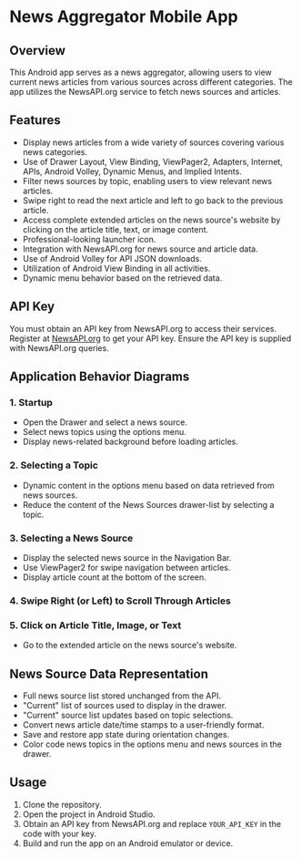 # News Aggregator Mobile App


## Overview

This Android app serves as a news aggregator, allowing users to view current news articles from various sources across different categories. The app utilizes the NewsAPI.org service to fetch news sources and articles.

## Features

- Display news articles from a wide variety of sources covering various news categories.
- Use of Drawer Layout, View Binding, ViewPager2, Adapters, Internet, APIs, Android Volley, Dynamic Menus, and Implied Intents.
- Filter news sources by topic, enabling users to view relevant news articles.
- Swipe right to read the next article and left to go back to the previous article.
- Access complete extended articles on the news source's website by clicking on the article title, text, or image content.
- Professional-looking launcher icon.
- Integration with NewsAPI.org for news source and article data.
- Use of Android Volley for API JSON downloads.
- Utilization of Android View Binding in all activities.
- Dynamic menu behavior based on the retrieved data.

## API Key

You must obtain an API key from NewsAPI.org to access their services. Register at [NewsAPI.org](https://newsapi.org/register) to get your API key. Ensure the API key is supplied with NewsAPI.org queries.

## Application Behavior Diagrams

### 1. Startup

- Open the Drawer and select a news source.
- Select news topics using the options menu.
- Display news-related background before loading articles.

### 2. Selecting a Topic

- Dynamic content in the options menu based on data retrieved from news sources.
- Reduce the content of the News Sources drawer-list by selecting a topic.

### 3. Selecting a News Source

- Display the selected news source in the Navigation Bar.
- Use ViewPager2 for swipe navigation between articles.
- Display article count at the bottom of the screen.

### 4. Swipe Right (or Left) to Scroll Through Articles

### 5. Click on Article Title, Image, or Text

- Go to the extended article on the news source's website.

## News Source Data Representation

- Full news source list stored unchanged from the API.
- "Current" list of sources used to display in the drawer.
- "Current" source list updates based on topic selections.
- Convert news article date/time stamps to a user-friendly format.
- Save and restore app state during orientation changes.
- Color code news topics in the options menu and news sources in the drawer.

## Usage

1. Clone the repository.
2. Open the project in Android Studio.
3. Obtain an API key from NewsAPI.org and replace `YOUR_API_KEY` in the code with your key.
4. Build and run the app on an Android emulator or device.


